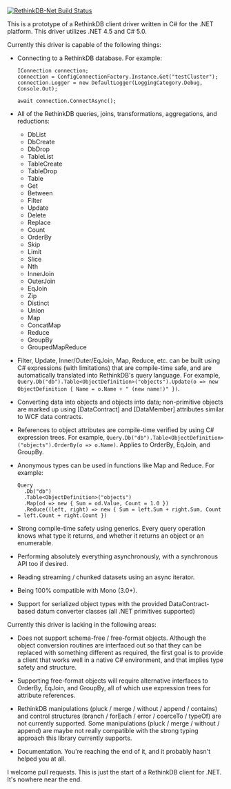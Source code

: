 <a href="http://teamcity.codebetter.com/viewType.html?buildTypeId=bt991&guest=1"><img src="http://teamcity.codebetter.com/app/rest/builds/buildType:(id:bt991)/statusIcon" alt="RethinkDB-Net Build Status"/></a>

This is a prototype of a RethinkDB client driver written in C# for the .NET platform.  This driver utilizes .NET 4.5 and C# 5.0.

Currently this driver is capable of the following things:
  
  * Connecting to a RethinkDB database. For example:
    ```
    IConnection connection;
    connection = ConfigConnectionFactory.Instance.Get("testCluster");
    connection.Logger = new DefaultLogger(LoggingCategory.Debug, Console.Out);
      
    await connection.ConnectAsync();      
    ```

  * All of the RethinkDB queries, joins, transformations, aggregations, and reductions:

    * DbList
    * DbCreate
    * DbDrop
    * TableList
    * TableCreate
    * TableDrop
    * Table
    * Get
    * Between
    * Filter
    * Update
    * Delete
    * Replace
    * Count
    * OrderBy
    * Skip
    * Limit
    * Slice
    * Nth
    * InnerJoin
    * OuterJoin
    * EqJoin
    * Zip
    * Distinct
    * Union
    * Map
    * ConcatMap
    * Reduce
    * GroupBy
    * GroupedMapReduce

  * Filter, Update, Inner/Outer/EqJoin, Map, Reduce, etc. can be built using C# expressions (with limitations) that are compile-time safe, and are automatically translated into RethinkDB's query language.  For example, `Query.Db("db").Table<ObjectDefinition>("objects").Update(o => new ObjectDefinition { Name = o.Name + " (new name!)" })`.

  * Converting data into objects and objects into data; non-primitive objects are marked up using [DataContract] and [DataMember] attributes similar to WCF data contracts.

  * References to object attributes are compile-time verified by using C# expression trees.  For example, `Query.Db("db").Table<ObjectDefinition>("objects").OrderBy(o => o.Name)`.  Applies to OrderBy, EqJoin, and GroupBy.

  * Anonymous types can be used in functions like Map and Reduce.  For example:
    ```
    Query
      .Db("db")
      .Table<ObjectDefinition>("objects")
      .Map(od => new { Sum = od.Value, Count = 1.0 })
      .Reduce((left, right) => new { Sum = left.Sum + right.Sum, Count = left.Count + right.Count })
    ```

  * Strong compile-time safety using generics.  Every query operation knows what type it returns, and whether it returns an object or an enumerable.

  * Performing absolutely everything asynchronously, with a synchronous API too if desired.

  * Reading streaming / chunked datasets using an async iterator.

  * Being 100% compatible with Mono (3.0+).

  * Support for serialized object types with the provided DataContract-based datum converter classes (all .NET primitives supported)

Currently this driver is lacking in the following areas:

  * Does not support schema-free / free-format objects.  Although the object conversion routines are interfaced out so that they can be replaced with something different as required, the first goal is to provide a client that works well in a native C# environment, and that implies type safety and structure.

  * Supporting free-format objects will require alternative interfaces to OrderBy, EqJoin, and GroupBy, all of which use expression trees for attribute references.

  * RethinkDB manipulations (pluck / merge / without / append / contains) and control structures (branch / forEach / error / coerceTo / typeOf) are not currently supported.  Some manipulations (pluck / merge / without / append) are maybe not really compatible with the strong typing approach this library currently supports.

  * Documentation.  You're reaching the end of it, and it probably hasn't helped you at all.


I welcome pull requests.  This is just the start of a RethinkDB client for .NET.  It's nowhere near the end.
